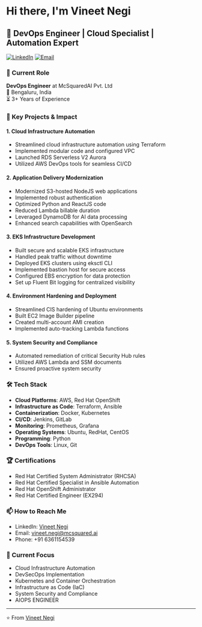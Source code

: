 # Hi there, I'm Vineet Negi

## 🚀 DevOps Engineer | Cloud Specialist | Automation Expert

[![LinkedIn](https://img.shields.io/badge/LinkedIn-Connect-blue)](https://linkedin.com/in/vineet-negi)
[![Email](https://img.shields.io/badge/Email-Contact-red)](mailto:vineet.negi@mcsquared.ai)

### 🏢 Current Role
**DevOps Engineer** at McSquaredAI Pvt. Ltd  
📍 Bengaluru, India  
⏳ 3+ Years of Experience

### 🎯 Key Projects & Impact

#### 1. Cloud Infrastructure Automation
- Streamlined cloud infrastructure automation using Terraform
- Implemented modular code and configured VPC
- Launched RDS Serverless V2 Aurora
- Utilized AWS DevOps tools for seamless CI/CD

#### 2. Application Delivery Modernization
- Modernized S3-hosted NodeJS web applications
- Implemented robust authentication
- Optimized Python and ReactJS code
- Reduced Lambda billable duration
- Leveraged DynamoDB for AI data processing
- Enhanced search capabilities with OpenSearch

#### 3. EKS Infrastructure Development
- Built secure and scalable EKS infrastructure
- Handled peak traffic without downtime
- Deployed EKS clusters using eksctl CLI
- Implemented bastion host for secure access
- Configured EBS encryption for data protection
- Set up Fluent Bit logging for centralized visibility

#### 4. Environment Hardening and Deployment
- Streamlined CIS hardening of Ubuntu environments
- Built EC2 Image Builder pipeline
- Created multi-account AMI creation
- Implemented auto-tracking Lambda functions

#### 5. System Security and Compliance
- Automated remediation of critical Security Hub rules
- Utilized AWS Lambda and SSM documents
- Ensured proactive system security

### 🛠️ Tech Stack

- **Cloud Platforms**: AWS, Red Hat OpenShift
- **Infrastructure as Code**: Terraform, Ansible
- **Containerization**: Docker, Kubernetes
- **CI/CD**: Jenkins, GitLab
- **Monitoring**: Prometheus, Grafana
- **Operating Systems**: Ubuntu, RedHat, CentOS
- **Programming**: Python
- **DevOps Tools**: Linux, Git

### 🏆 Certifications

- Red Hat Certified System Administrator (RHCSA)
- Red Hat Certified Specialist in Ansible Automation
- Red Hat OpenShift Administrator
- Red Hat Certified Engineer (EX294)

### 📫 How to Reach Me

- LinkedIn: [Vineet Negi](https://linkedin.com/in/vineet-negi)
- Email: vineet.negi@mcsquared.ai
- Phone: +91 6361154539

### 🎯 Current Focus

- Cloud Infrastructure Automation
- DevSecOps Implementation
- Kubernetes and Container Orchestration
- Infrastructure as Code (IaC)
- System Security and Compliance
- AIOPS ENGINEER

---

⭐️ From [Vineet Negi](https://github.com/vineetnegi0101)
